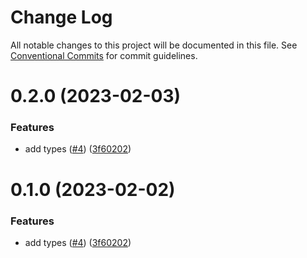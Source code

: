 # Change Log

All notable changes to this project will be documented in this file.
See [Conventional Commits](https://conventionalcommits.org) for commit guidelines.

# 0.2.0 (2023-02-03)


### Features

* add types ([#4](https://github.com/coxwave/coxwave-typescript/issues/4)) ([3f60202](https://github.com/coxwave/coxwave-typescript/commit/3f6020271938145869167f2a10911f179a282b08))





# 0.1.0 (2023-02-02)


### Features

* add types ([#4](https://github.com/coxwave/coxwave-typescript/issues/4)) ([3f60202](https://github.com/coxwave/coxwave-typescript/commit/3f6020271938145869167f2a10911f179a282b08))
